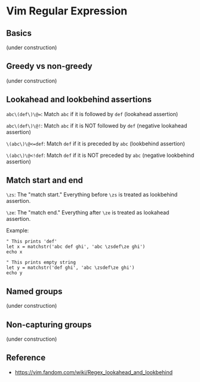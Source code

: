 # Vim Regular Expression

## Basics

(under construction)

## Greedy vs non-greedy

(under construction)

## Lookahead and lookbehind assertions

`abc\(def\)\@=`: Match `abc` if it is followed by `def` (lookahead assertion)

`abc\(def\)\@!`: Match `abc` if it is NOT followed by `def` (negative lookahead assertion)

`\(abc\)\@<=def`: Match `def` if it is preceded by `abc` (lookbehind assertion)

`\(abc\)\@<!def`: Match `def` if it is NOT preceded by `abc` (negative lookbehind assertion)

## Match start and end

`\zs`: The "match start." Everything before `\zs` is treated as lookbehind assertion.

`\ze`: The "match end." Everything after `\ze` is treated as lookahead assertion.

Example:

```vim
" This prints 'def'
let x = matchstr('abc def ghi', 'abc \zsdef\ze ghi')
echo x

" This prints empty string
let y = matchstr('def ghi', 'abc \zsdef\ze ghi')
echo y
```

## Named groups

(under construction)

## Non-capturing groups

(under construction)

## Reference

* https://vim.fandom.com/wiki/Regex_lookahead_and_lookbehind